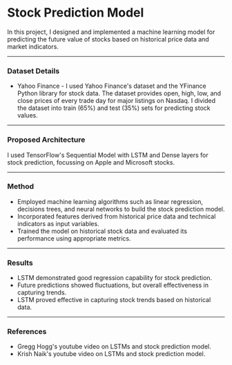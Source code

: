 # Stock Prediction Model #
In this project, I designed and implemented a machine learning model for predicting the future value of stocks based on historical price data and market indicators. 
- - - -

### Dataset Details ###
- Yahoo Finance - I used Yahoo Finance's dataset and the YFinance Python library for stock data. The dataset provides open, high, low, and close prices of every trade day for major listings on Nasdaq. I divided the dataset into train (65%) and test (35%) sets for predicting stock values.
- - - -

### Proposed Architecture ###
I used TensorFlow's Sequential Model with LSTM and Dense layers for stock prediction, focussing on Apple and Microsoft stocks.
- - - -

### Method ###
- Employed machine learning algorithms such as linear regression, decisions trees, and neural networks to build the stock prediction model. 
- Incorporated features derived from historical price data and technical indicators as input variables.
- Trained the model on historical stock data and evaluated its performance using appropriate metrics. 
- - - -

### Results ###
- LSTM demonstrated good regression capability for stock prediction.
- Future predictions showed fluctuations, but overall effectiveness in capturing trends.
- LSTM proved effective in capturing stock trends based on historical data.
- - - -

### References ###
- Gregg Hogg's youtube video on LSTMs and stock prediction model.
- Krish Naik's youtube video on LSTMs and stock prediction model.





